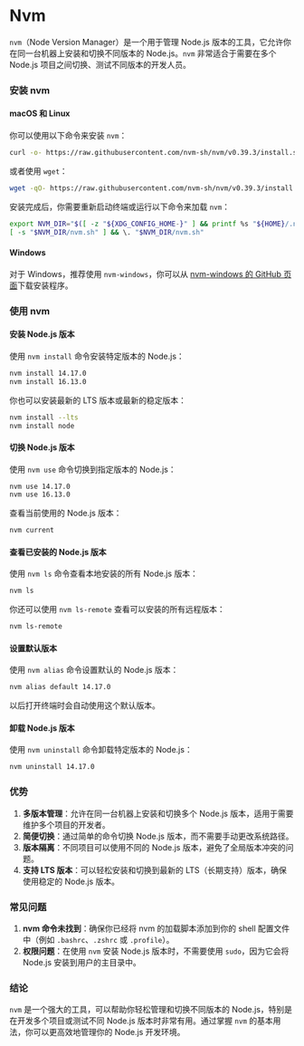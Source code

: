 # Nvm

`nvm`（Node Version Manager）是一个用于管理 Node.js 版本的工具，它允许你在同一台机器上安装和切换不同版本的 Node.js。`nvm` 非常适合于需要在多个 Node.js 项目之间切换、测试不同版本的开发人员。

### 安装 nvm

#### macOS 和 Linux

你可以使用以下命令来安装 `nvm`：

```bash
curl -o- https://raw.githubusercontent.com/nvm-sh/nvm/v0.39.3/install.sh | bash
```

或者使用 `wget`：

```bash
wget -qO- https://raw.githubusercontent.com/nvm-sh/nvm/v0.39.3/install.sh | bash
```

安装完成后，你需要重新启动终端或运行以下命令来加载 `nvm`：

```bash
export NVM_DIR="$([ -z "${XDG_CONFIG_HOME-}" ] && printf %s "${HOME}/.nvm" || printf %s "${XDG_CONFIG_HOME}/nvm")"
[ -s "$NVM_DIR/nvm.sh" ] && \. "$NVM_DIR/nvm.sh"
```

#### Windows

对于 Windows，推荐使用 `nvm-windows`，你可以从 [nvm-windows 的 GitHub 页面](https://github.com/coreybutler/nvm-windows)下载安装程序。

### 使用 nvm

#### 安装 Node.js 版本

使用 `nvm install` 命令安装特定版本的 Node.js：

```bash
nvm install 14.17.0
nvm install 16.13.0
```

你也可以安装最新的 LTS 版本或最新的稳定版本：

```bash
nvm install --lts
nvm install node
```

#### 切换 Node.js 版本

使用 `nvm use` 命令切换到指定版本的 Node.js：

```bash
nvm use 14.17.0
nvm use 16.13.0
```

查看当前使用的 Node.js 版本：

```bash
nvm current
```

#### 查看已安装的 Node.js 版本

使用 `nvm ls` 命令查看本地安装的所有 Node.js 版本：

```bash
nvm ls
```

你还可以使用 `nvm ls-remote` 查看可以安装的所有远程版本：

```bash
nvm ls-remote
```

#### 设置默认版本

使用 `nvm alias` 命令设置默认的 Node.js 版本：

```bash
nvm alias default 14.17.0
```

以后打开终端时会自动使用这个默认版本。

#### 卸载 Node.js 版本

使用 `nvm uninstall` 命令卸载特定版本的 Node.js：

```bash
nvm uninstall 14.17.0
```

### 优势

1. **多版本管理**：允许在同一台机器上安装和切换多个 Node.js 版本，适用于需要维护多个项目的开发者。
2. **简便切换**：通过简单的命令切换 Node.js 版本，而不需要手动更改系统路径。
3. **版本隔离**：不同项目可以使用不同的 Node.js 版本，避免了全局版本冲突的问题。
4. **支持 LTS 版本**：可以轻松安装和切换到最新的 LTS（长期支持）版本，确保使用稳定的 Node.js 版本。

### 常见问题

1. **nvm 命令未找到**：确保你已经将 nvm 的加载脚本添加到你的 shell 配置文件中（例如 `.bashrc`、`.zshrc` 或 `.profile`）。
2. **权限问题**：在使用 `nvm` 安装 Node.js 版本时，不需要使用 `sudo`，因为它会将 Node.js 安装到用户的主目录中。

### 结论

`nvm` 是一个强大的工具，可以帮助你轻松管理和切换不同版本的 Node.js，特别是在开发多个项目或测试不同 Node.js 版本时非常有用。通过掌握 `nvm` 的基本用法，你可以更高效地管理你的 Node.js 开发环境。
